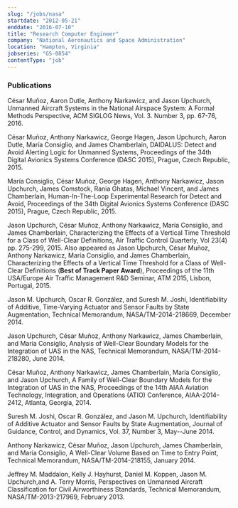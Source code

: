 ```yaml
---
slug: "/jobs/nasa"
startdate: "2012-05-21"
enddate: "2016-07-10"
title: "Research Computer Engineer"
company: "National Aeronautics and Space Administration"
location: "Hampton, Virginia"
jobseries: "GS-0854"
contentType: "job"
---
```


### Publications
César Muñoz, Aaron Dutle, Anthony Narkawicz, and Jason Upchurch, Unmanned Aircraft Systems in the National Airspace System: A Formal Methods Perspective, ACM SIGLOG News, Vol. 3. Number 3, pp. 67-76, 2016.

César Muñoz, Anthony Narkawicz, George Hagen, Jason Upchurch, Aaron Dutle, María Consiglio, and James Chamberlain, DAIDALUS: Detect and Avoid Alerting Logic for Unmanned Systems, Proceedings of the 34th Digital Avionics Systems Conference (DASC 2015), Prague, Czech Republic, 2015.

María Consiglio, César Muñoz, George Hagen, Anthony Narkawicz, Jason Upchurch, James Comstock, Rania Ghatas, Michael Vincent, and James Chamberlain, Human-In-The-Loop Experimental Research for Detect and Avoid, Proceedings of the 34th Digital Avionics Systems Conference (DASC 2015), Prague, Czech Republic, 2015.

Jason Upchurch, César Muñoz, Anthony Narkawicz, María Consiglio, and James Chamberlain, Characterizing the Effects of a Vertical Time Threshold for a Class of Well-Clear Definitions, Air Traffic Control Quarterly, Vol 23(4) pp. 275-299, 2015. Also appeared as Jason Upchurch, César Muñoz, Anthony Narkawicz, María Consiglio, and James Chamberlain, Characterizing the Effects of a Vertical Time Threshold for a Class of Well-Clear Definitions (**Best of Track Paper Award**), Proceedings of the 11th USA/Europe Air Traffic Management R&D Seminar, ATM 2015, Lisbon, Portugal, 2015.

Jason M. Upchurch, Oscar R. González, and Suresh M. Joshi, Identifiability of Additive, Time-Varying Actuator and Sensor Faults by State Augmentation, Technical Memorandum, NASA/TM-2014-218669, December 2014.

Jason Upchurch, César Muñoz, Anthony Narkawicz, James Chamberlain, and María Consiglio, Analysis of Well-Clear Boundary Models for the Integration of UAS in the NAS, Technical Memorandum, NASA/TM-2014-218280, June 2014.

César Muñoz, Anthony Narkawicz, James Chamberlain, María Consiglio, and Jason Upchurch, A Family of Well-Clear Boundary Models for the Integration of UAS in the NAS, Proceedings of the 14th AIAA Aviation Technology, Integration, and Operations (ATIO) Conference, AIAA-2014-2412, Atlanta, Georgia, 2014.

Suresh M. Joshi, Oscar R. González, and Jason M. Upchurch, Identifiability of Additive Actuator and Sensor Faults by State Augmentation, Journal of Guidance, Control, and Dynamics, Vol. 37, Number 3, May--June 2014.

Anthony Narkawicz, César Muñoz, Jason Upchurch, James Chamberlain, and María Consiglio, A Well-Clear Volume Based on Time to Entry Point, Technical Memorandum, NASA/TM-2014-218155, January 2014.

Jeffrey M. Maddalon, Kelly J. Hayhurst, Daniel M. Koppen, Jason M. Upchurch,and A. Terry Morris, Perspectives on Unmanned Aircraft Classification for Civil Airworthiness Standards, Technical Memorandum, NASA/TM-2013-217969, February 2013.
